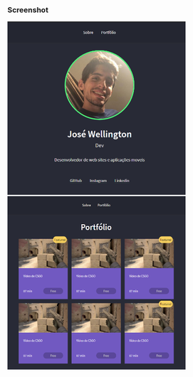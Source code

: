 ### Screenshot
<div>
   <img src="./.github/about.png" width="400px">
   <img src="./.github/porti.png" width="400px">
</div>